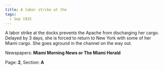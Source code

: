 ```yaml
---  
title: A labor strike at the  
tags:  
  - Sep 1925  
---  
```

  
A labor strike at the docks prevents the Apache from discharging her cargo. Delayed by 3 days, she is forced to return to New York with some of her Miami cargo. She goes aground in the channel on the way out.  
  
Newspapers: **Miami Morning News or The Miami Herald**  
  
Page: **2**, Section: **A** 
